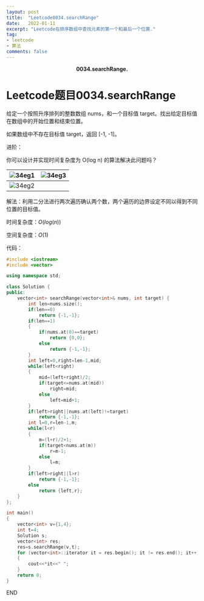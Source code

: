 ```yaml
---
layout: post
title:  "Leetcode0034.searchRange"
date:   2022-01-11
excerpt: "Leetcode在排序数组中查找元素的第一个和最后一个位置."
tag:
- leetcode 
- 算法
comments: false
---
```


<center><b>0034.searchRange.</b> </center>

# Leetcode题目0034.searchRange

给定一个按照升序排列的整数数组 nums，和一个目标值 target。找出给定目标值在数组中的开始位置和结束位置。

如果数组中不存在目标值 target，返回 [-1, -1]。

进阶：

你可以设计并实现时间复杂度为 O(log n) 的算法解决此问题吗？

| ![34eg1](https://gitee.com/llesssssa/imagebed/raw/master/master/202201231355685.png) | ![34eg3](https://gitee.com/llesssssa/imagebed/raw/master/master/202201231355684.png) |
| ------------------------------------------------------------ | ------------------------------------------------------------ |
| ![34eg2](https://gitee.com/llesssssa/imagebed/raw/master/master/202201231355777.png) |                                                              |

解法：利用二分法进行两次遍历确认两个数，两个遍历的边界设定不同以得到不同位置的目标值。

时间复杂度：$O(log(n))$

空间复杂度：$O(1)$

代码：

```c++
#include <iostream>
#include <vector>

using namespace std;

class Solution {
public:
    vector<int> searchRange(vector<int>& nums, int target) {
        int len=nums.size();
        if(len==0)
            return {-1,-1};
        if(len==1)
        {
            if(nums.at(0)==target)
                return {0,0};
            else
                return {-1,-1};
        }
        int left=0,right=len-1,mid;
        while(left<right)
        {
            mid=(left+right)/2;
            if(target<=nums.at(mid))
                right=mid;
            else
                left=mid+1;
        }
        if(left>right||nums.at(left)!=target)
            return {-1,-1};
        int l=0,r=len-1,m;
        while(l<r)
        {
            m=(l+r)/2+1;
            if(target<nums.at(m))
                r=m-1;
            else
                l=m;
        }
        if(left>right||l>r)
            return {-1,-1};
        else
            return {left,r};
    }
};

int main()
{
    vector<int> v={1,4};
    int t=4;
    Solution s;
    vector<int> res;
    res=s.searchRange(v,t);
    for (vector<int>::iterator it = res.begin(); it != res.end(); it++)
    {
        cout<<*it<<" ";
    }
    return 0;
}

```



END